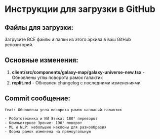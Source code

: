 # Инструкции для загрузки в GitHub

## Файлы для загрузки:
Загрузите ВСЕ файлы и папки из этого архива в ваш GitHub репозиторий.

## Основные изменения:
1. **client/src/components/galaxy-map/galaxy-universe-new.tsx** - Обновлены углы поворота рамок галактик
2. **replit.md** - Обновлен changelog с последними изменениями

## Commit сообщение:
```
feat: Обновлены углы поворота рамок названий галактик

- Робототехника и ИИ Этика: 180° переворот
- Компьютерное Зрение: 190° поворот
- ML и NLP: небольшие наклоны для разнообразия
- Форма рамок изменена на прямоугольную
```
